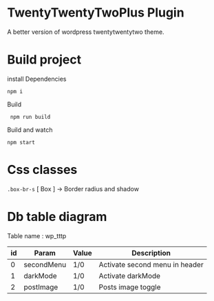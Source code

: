 # TwentyTwentyTwoPlus Plugin

A better version of wordpress twentytwentytwo theme.

# Build project

install Dependencies

`npm i`

Build

` npm run build`

Build and watch

`npm start`

# Css classes

`.box-br-s` [ Box ] -> Border radius and shadow

# Db table diagram

Table name : wp_tttp

| id  | Param      | Value      | Description    |
| --- | ---------- | ---------- | ---------- |
| 0   | secondMenu | 1/0 |       Activate second menu in header |
| 1   | darkMode   | 1/0 |       Activate darkMode
| 2   | postImage  | 1/0 |       Posts image toggle
